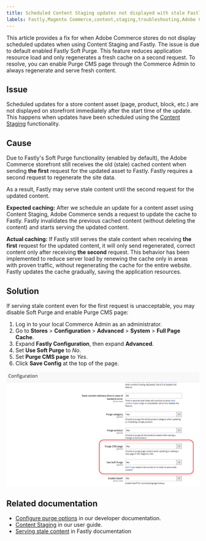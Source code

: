 ```yaml
---
title: Scheduled Content Staging updates not displayed with stale Fastly cache
labels: Fastly,Magento Commerce,content,staging,troubleshooting,Adobe Commerce
---
```


This article provides a fix for when Adobe Commerce stores do not display scheduled updates when using Content Staging and Fastly. The issue is due to default enabled Fastly Soft Purge. This feature reduces application resource load and only regenerates a fresh cache on a second request. To resolve, you can enable Purge CMS page through the Commerce Admin to always regenerate and serve fresh content.

## Issue

Scheduled updates for a store content asset (page, product, block, etc.) are not displayed on storefront immediately after the start time of the update. This happens when updates have been scheduled using the [Content Staging](http://docs.magento.com/m2/ee/user_guide/cms/content-staging.html) functionality.

## Cause

Due to Fastly's Soft Purge functionality (enabled by default), the Adobe Commerce storefront still receives the old (stale) cached content when sending **the first** request for the updated asset to Fastly. Fastly requires a second request to regenerate the site data.

As a result, Fastly may serve stale content until the second request for the updated content.

 **Expected caching:** After we schedule an update for a content asset using Content Staging, Adobe Commerce sends a request to update the cache to Fastly. Fastly invalidates the previous cached content (without deleting the content) and starts serving the updated content.

 **Actual caching:** If Fastly still serves the stale content when receiving **the first** request for the updated content, it will only send regenerated, correct content only after receiving **the second** request. This behavior has been implemented to reduce server load by renewing the cache only in areas with proven traffic, without regenerating the cache for the entire website. Fastly updates the cache gradually, saving the application resources.

## Solution

If serving stale content even for the first request is unacceptable, you may disable Soft Purge and enable Purge CMS page:

1. Log in to your local Commerce Admin as an administrator.
1. Go to **Stores** > **Configuration** > **Advanced** > **System** > **Full Page Cache**.
1. Expand **Fastly Configuration**, then expand **Advanced**.
1. Set **Use Soft Purge** to *No*.
1. Set **Purge CMS page** to *Yes*.
1. Click **Save Config** at the top of the page.


![purge_options.png](assets/purge_options.png)

## Related documentation

* [Configure purge options](http://devdocs.magento.com/guides/v2.2/cloud/access-acct/fastly.html#purge) in our developer documentation.
* [Content Staging](http://docs.magento.com/m2/ee/user_guide/cms/content-staging.html) in our user guide.
* [Serving stale content](https://docs.fastly.com/guides/performance-tuning/serving-stale-content) in Fastly documentation
